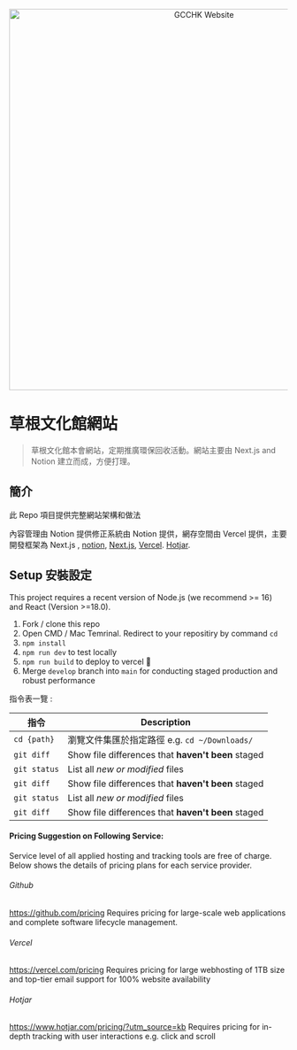 <p align="center">
  <a href="https://gchhk-website-v2.vercel.app">
    <img alt="GCCHK Website" src="https://i.imgur.com/qxZUMcW.png" width="689">
  </a>
</p>

# 草根文化館網站

> 草根文化館本會網站，定期推廣環保回收活動。網站主要由 Next.js and Notion 建立而成，方便打理。

## 簡介

此 Repo 項目提供完整網站架構和做法

內容管理由 Notion 提供修正系統由 Notion 提供，網存空間由 Vercel 提供，主要開發框架為 Next.js , [notion](https://http://notion.so), [Next.js](https://nextjs.org/),  [Vercel](https://vercel.com).  [Hotjar](http://hotjar.com).

## Setup 安裝設定

This project requires a recent version of Node.js (we recommend >= 16) and React (Version >=18.0).

1. Fork / clone this repo
2. Open CMD / Mac Temrinal. Redirect to your repositiry by command `cd`
3. `npm install`
4. `npm run dev` to test locally
5. `npm run build` to deploy to vercel 💪
6. Merge `develop` branch into `main` for conducting staged production and robust performance


指令表一覽 :

| 指令 | Description |
| --- | --- |
| `cd {path}` | 瀏覽文件集匯於指定路徑 e.g. `cd ~/Downloads/` |
| `git diff` | Show file differences that **haven't been** staged |
| `git status` | List all *new or modified* files |
| `git diff` | Show file differences that **haven't been** staged |
| `git status` | List all *new or modified* files |
| `git diff` | Show file differences that **haven't been** staged |


#### Pricing Suggestion on Following Service:
Service level of all applied hosting and tracking tools are free of charge. 
Below shows the details of pricing plans for each service provider. 

###### Github 
https://github.com/pricing
Requires pricing for large-scale web applications and complete software lifecycle management.

###### Vercel
https://vercel.com/pricing
Requires pricing for large webhosting of 1TB size and top-tier email support for 100% website availability 

###### Hotjar
https://www.hotjar.com/pricing/?utm_source=kb
Requires pricing for in-depth tracking with user interactions e.g. click and scroll
